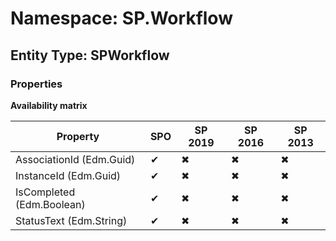 # Namespace: SP.Workflow

## Entity Type: SPWorkflow

### Properties

**Availability matrix**

Property | SPO | SP 2019 | SP 2016 | SP 2013
----------|-----|---------|---------|--------
AssociationId (Edm.Guid) | ✔ | ✖ | ✖ | ✖
InstanceId (Edm.Guid) | ✔ | ✖ | ✖ | ✖
IsCompleted (Edm.Boolean) | ✔ | ✖ | ✖ | ✖
StatusText (Edm.String) | ✔ | ✖ | ✖ | ✖

